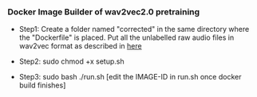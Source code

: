 ### Docker Image Builder of wav2vec2.0 pretraining

- Step1: Create a folder named "corrected" in the same directory where the "Dockerfile" is placed. Put all the unlabelled raw audio files in wav2vec format as described in [here](https://github.com/mailong25/self-supervised-speech-recognition#11-prepare-unlabeled-audios)

- Step2: sudo chmod +x setup.sh
- Step3: sudo bash ./run.sh [edit the IMAGE-ID in run.sh once docker build finishes]
